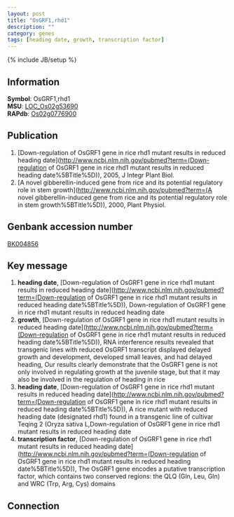 ```yaml
---
layout: post
title: "OsGRF1,rhd1"
description: ""
category: genes
tags: [heading date, growth, transcription factor]
---
```

{% include JB/setup %}

## Information
__Symbol__: OsGRF1,rhd1  
__MSU__: [LOC_Os02g53690](http://rice.plantbiology.msu.edu/cgi-bin/ORF_infopage.cgi?orf=LOC_Os02g53690)  
__RAPdb__: [Os02g0776900](http://rapdb.dna.affrc.go.jp/viewer/gbrowse_details/irgsp1?name=Os02g0776900)  

## Publication
1. [Down-regulation of OsGRF1 gene in rice rhd1 mutant results in reduced heading date](http://www.ncbi.nlm.nih.gov/pubmed?term=(Down-regulation of OsGRF1 gene in rice rhd1 mutant results in reduced heading date%5BTitle%5D)), 2005, J Integr Plant Biol.
2. [A novel gibberellin-induced gene from rice and its potential regulatory role in stem growth](http://www.ncbi.nlm.nih.gov/pubmed?term=(A novel gibberellin-induced gene from rice and its potential regulatory role in stem growth%5BTitle%5D)), 2000, Plant Physiol.

## Genbank accession number
[BK004856](http://www.ncbi.nlm.nih.gov/nuccore/BK004856)

## Key message
1. __heading date__, [Down-regulation of OsGRF1 gene in rice rhd1 mutant results in reduced heading date](http://www.ncbi.nlm.nih.gov/pubmed?term=(Down-regulation of OsGRF1 gene in rice rhd1 mutant results in reduced heading date%5BTitle%5D)), Down-regulation of OsGRF1 gene in rice rhd1 mutant results in reduced heading date
2. __growth__, [Down-regulation of OsGRF1 gene in rice rhd1 mutant results in reduced heading date](http://www.ncbi.nlm.nih.gov/pubmed?term=(Down-regulation of OsGRF1 gene in rice rhd1 mutant results in reduced heading date%5BTitle%5D)),  RNA interference results revealed that transgenic lines with reduced OsGRF1 transcript displayed delayed growth and development, developed small leaves, and had delayed heading, Our results clearly demonstrate that the OsGRF1 gene is not only involved in regulating growth at the juvenile stage, but that it may also be involved in the regulation of heading in rice
3. __heading date__, [Down-regulation of OsGRF1 gene in rice rhd1 mutant results in reduced heading date](http://www.ncbi.nlm.nih.gov/pubmed?term=(Down-regulation of OsGRF1 gene in rice rhd1 mutant results in reduced heading date%5BTitle%5D)), A rice mutant with reduced heading date (designated rhd1) found in a transgenic line of cultivar Teqing 2 (Oryza sativa L,Down-regulation of OsGRF1 gene in rice rhd1 mutant results in reduced heading date
4. __transcription factor__, [Down-regulation of OsGRF1 gene in rice rhd1 mutant results in reduced heading date](http://www.ncbi.nlm.nih.gov/pubmed?term=(Down-regulation of OsGRF1 gene in rice rhd1 mutant results in reduced heading date%5BTitle%5D)),  The OsGRF1 gene encodes a putative transcription factor, which contains two conserved regions: the QLQ (Gln, Leu, Gln) and WRC (Trp, Arg, Cys) domains

## Connection


